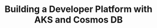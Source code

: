 ---
# Name of the webinar.
title: "Building a Developer Platform with AKS and Cosmos DB"
meta_desc: "Set up a platform that includes Azure Kubernetes Service (AKS) with storage by Azure Cosmos DB with API support for MongoDB – using Python and Pulumi."

# A featured webinar will display first in the list.
featured: false

# If the video is pre-recorded or live.
pre_recorded: false

# If the video is part of the PulumiTV series. Setting this value to true will list the video in the "PulumiTV" section.
pulumi_tv: false

# The preview image will be shown on the list page.
preview_image: ""

# Webinars with unlisted as true will not be shown on the webinar list
unlisted: false

# Gated webinars will have a registration form and the user will need
# to fill out the form before viewing.
gated: true

# The layout of the landing page.
type: webinars

# External webinars will link to an external page instead of a webinar
# landing/registration page. If the webinar is external you will need
# set the 'block_external_search_index' flag to true so Google does not index
# the webinar page created.
external: false
block_external_search_index: false

# The url slug for the webinar landing page. If this is an external
# webinar, use the external URL as the value here.
url_slug: "building-a-developer-platform-with-aks-and-cosmosdb"

# The content of the hero section.
hero:
    # The title text in the hero. This also serves as the pages H1.
    title: "Building a Developer Platform with AKS and Cosmos DB"
    # The image the appears on the right hand side of the hero.
    image: "/icons/containers.svg"

# Webinar pages support multiple session via the 'multiple' property.
# multiple:
#   - datetime: 2020-02-05T10:00:00-07:00
#     hubspot_form_id: ""
#     gotowebinar_key: ""

# Content for the left hand side section of the page.
main:
    # Webinar title.
    title: "Building a Developer Platform with AKS and Cosmos DB"
    # URL for embedding a URL for ungated webinars.
    youtube_url: ""
    # Sortable date. The datetime Hugo will use to sort the webinars in date order.
    sortable_date: 2022-09-28T09:00:00-07:00
    # Duration of the webinar.
    duration: "90 minutes"
    # Datetime of the webinar.
    datetime: ""
    # Description of the webinar.
    description: |
        When platform teams are planning Cloud Native platforms for their application developers, they often need to decide how to manage persistent storage: either as a MongoDB workload running inside their Kubernetes cluster or as a managed service outside of the cluster.

        In this session, we’ll show you how to set up a platform that includes Azure Kubernetes Service (AKS) with scalable persistent storage provided by Azure Cosmos DB with its API support for MongoDB – and we’ll do it all using Python and Pulumi.

    # The webinar presenters
    presenters:
        - name: Mitch Gerdisch
          role: Lead Sales Engineer, Pulumi
        - name: Jay Gordon
          role: Senior Product Manager, Microsoft

    # A bullet point list containing what the user will learn during the webinar.
    learn:
        - Deploy and manage k8s clusters
        - Deploy and manage Azure Cosmos DB with MongoDB support
        - Deploy and manage K8s services
form:
    hubspot_form_id: "168f30df-f30e-468e-b603-766e2677e33b"
---